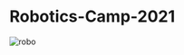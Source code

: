 # Robotics-Camp-2021
![robo](https://user-images.githubusercontent.com/60649809/119849731-807adf80-bf2a-11eb-8125-e86fe2f106f1.jpg)


